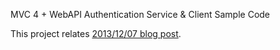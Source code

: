 MVC 4 + WebAPI Authentication Service & Client Sample Code

This project relates [2013/12/07 blog post](http://garafu.blogspot.jp/2013/12/aspnet-mvc-web-api.html).
